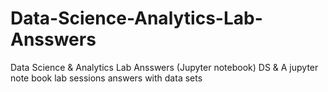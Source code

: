 # Data-Science-Analytics-Lab-Ansswers
Data Science &amp; Analytics Lab Ansswers (Jupyter notebook)
DS & A jupyter note book lab sessions answers with data sets
